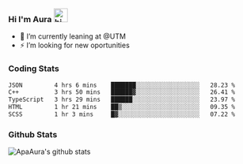 ### Hi I'm Aura <img src="https://user-images.githubusercontent.com/1303154/88677602-1635ba80-d120-11ea-84d8-d263ba5fc3c0.gif" width="28px" alt="hi">

- 🔭 I’m currently leaning at @UTM
- ⚡ I’m looking for new oportunities


### Coding Stats

<!--START_SECTION:waka-->

```txt
JSON         4 hrs 6 mins    ███████░░░░░░░░░░░░░░░░░░   28.23 %
C++          3 hrs 50 mins   ██████▓░░░░░░░░░░░░░░░░░░   26.41 %
TypeScript   3 hrs 29 mins   ██████░░░░░░░░░░░░░░░░░░░   23.97 %
HTML         1 hr 21 mins    ██▒░░░░░░░░░░░░░░░░░░░░░░   09.35 %
SCSS         1 hr 3 mins     █▓░░░░░░░░░░░░░░░░░░░░░░░   07.22 %
```

<!--END_SECTION:waka-->

### Github Stats

![ApaAura's github stats](https://github-readme-stats.vercel.app/api?username=ApaAura&count_private=true&theme=tokyonight&hide=contribs,prs)
